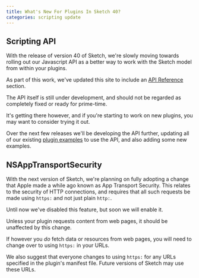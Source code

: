 ```yaml
---
title: What's New For Plugins In Sketch 40?
categories: scripting update
---
```


## Scripting API

With the release of version 40 of Sketch, we're slowly moving towards rolling out our Javascript API as a better way to work with the Sketch model from within your plugins.

As part of this work, we've updated this site to include an [API Reference](/reference/api) section.

The API itself is still under development, and should not be regarded as completely fixed or ready for prime-time.

It's getting there however, and if you're starting to work on new plugins, you may want to consider trying it out.

Over the next few releases we'll be developing the API further, updating all of our existing [plugin examples](https://github.com/sketch-hq/SketchAPI/tree/develop/examples/) to use the API, and also adding some new examples.

## NSAppTransportSecurity

With the next version of Sketch, we're planning on fully adopting a change that Apple made a while ago known as App Transport Security. This relates to the security of HTTP connections, and requires that all such requests be made using `https:` and not just plain `http:`.

Until now we've disabled this feature, but soon we will enable it.

Unless your plugin requests content from web pages, it should be unaffected by this change.

If however you _do_ fetch data or resources from web pages, you will need to change over to using `https:` in your URLs.

We also suggest that everyone changes to using `https:` for any URLs specified in the plugin's manifest file. Future versions of Sketch may use these URLs.
